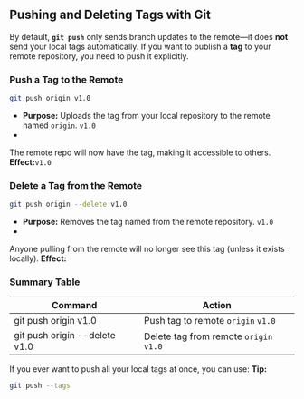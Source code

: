 ## Pushing and Deleting Tags with Git

By default, **`git push`** only sends branch updates to the remote—it does **not** send your local tags automatically.
If you want to publish a **tag** to your remote repository, you need to push it explicitly.

### **Push a Tag to the Remote**

``` bash
git push origin v1.0
```

- **Purpose:**
  Uploads the tag from your local repository to the remote named `origin`. `v1.0`
-

The remote repo will now have the tag, making it accessible to others. **Effect:**`v1.0`

### **Delete a Tag from the Remote**

``` bash
git push origin --delete v1.0
```

- **Purpose:**
  Removes the tag named from the remote repository. `v1.0`
-

Anyone pulling from the remote will no longer see this tag (unless it exists locally). **Effect:**

### **Summary Table**

| Command                       | Action                                 |
|-------------------------------|----------------------------------------|
| git push origin v1.0          | Push tag to remote `origin` `v1.0`     |
| git push origin --delete v1.0 | Delete tag from remote `origin` `v1.0` |

If you ever want to push all your local tags at once, you can use: **Tip:**

``` bash
git push --tags
```
